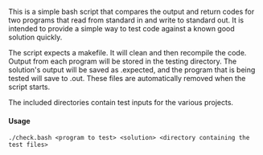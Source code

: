 This is a simple bash script that compares the output and return codes for two programs that read from standard in and write to standard out. It is intended to provide a simple way to test code against a known good solution quickly.

The script expects a makefile. It will clean and then recompile the code. Output from each program will be stored in the testing directory. The solution's output will be saved as <test name>.expected, and the program that is being tested will save to <test name>.out. These files are automatically removed when the script starts.

The included directories contain test inputs for the various projects. 

#### Usage

`./check.bash <program to test> <solution> <directory containing the test files>`